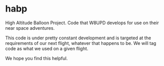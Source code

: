 habp
====

High Altitude Balloon Project. Code that W8UPD develops for use on their near space adventures.

This code is under pretty constant development and is targeted at the requirements of our next flight, whatever that happens to be. We will tag code as what we used on a given flight. 

We hope you find this helpful.
